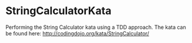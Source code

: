 # StringCalculatorKata
Performing the String Calculator kata using a TDD approach. The kata can be found here: http://codingdojo.org/kata/StringCalculator/

